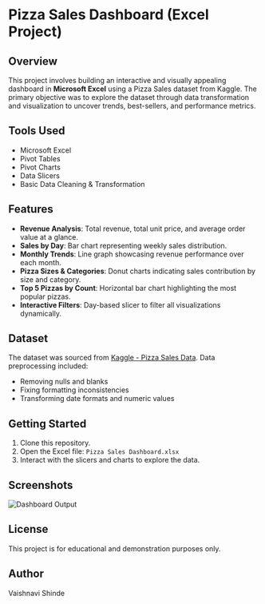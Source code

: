 # Pizza Sales Dashboard (Excel Project)

## Overview
This project involves building an interactive and visually appealing dashboard in **Microsoft Excel** using a Pizza Sales dataset from Kaggle. The primary objective was to explore the dataset through data transformation and visualization to uncover trends, best-sellers, and performance metrics.

## Tools Used
- Microsoft Excel
- Pivot Tables
- Pivot Charts
- Data Slicers
- Basic Data Cleaning & Transformation

## Features
- **Revenue Analysis**: Total revenue, total unit price, and average order value at a glance.
- **Sales by Day**: Bar chart representing weekly sales distribution.
- **Monthly Trends**: Line graph showcasing revenue performance over each month.
- **Pizza Sizes & Categories**: Donut charts indicating sales contribution by size and category.
- **Top 5 Pizzas by Count**: Horizontal bar chart highlighting the most popular pizzas.
- **Interactive Filters**: Day-based slicer to filter all visualizations dynamically.

## Dataset
The dataset was sourced from [Kaggle - Pizza Sales Data](https://www.kaggle.com/datasets). Data preprocessing included:
- Removing nulls and blanks
- Fixing formatting inconsistencies
- Transforming date formats and numeric values

## Getting Started
1. Clone this repository.
2. Open the Excel file: `Pizza Sales Dashboard.xlsx`
3. Interact with the slicers and charts to explore the data.

## Screenshots
![Dashboard Output](https://github.com/user-attachments/assets/796becb0-0900-4302-87c6-751d7a3694bf)


## License
This project is for educational and demonstration purposes only.

## Author
Vaishnavi Shinde
